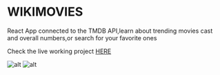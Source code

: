 # WIKIMOVIES

React App connected to the TMDB API,learn about trending movies cast and overall numbers,or search for your favorite ones

Check the live working project [HERE](https://angry-bell-97dbb4.netlify.app/)


![alt](my-app\expImg\exampleImage.png)
![alt](my-app\expImg\exampleImage.png)





